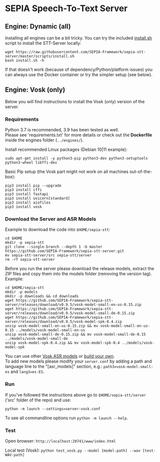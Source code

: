 # SEPIA Speech-To-Text Server

## Engine: Dynamic (all)

Installing all engines can be a bit tricky. You can try the included [install.sh](../scripts) script to install the STT-Server locally:
```
wget https://raw.githubusercontent.com/SEPIA-Framework/sepia-stt-server/master/scripts/install.sh
bash install.sh -h
```

If that doesn't work (because of dependency/Python/platform issues) you can always use the Docker container or try the simpler setup (see below).

## Engine: Vosk (only)

Below you will find instructions to install the Vosk (only) version of the server.

### Requirements

Python 3.7 is recommended, 3.9 has been tested as well.  
Please see 'requirements.txt' for more details or check out the **Dockerfile** inside the engines folder (`../engines/`).  
  
Install recommended Linux packages (Debian 10|11 example):
```
sudo apt-get install -y python3-pip python3-dev python3-setuptools python3-wheel libffi-dev
```

Basic Pip setup (the Vosk part might not work on all machines out-of-the-box):

```
pip3 install pip --upgrade
pip3 install cffi
pip3 install fastapi
pip3 install uvicorn[standard]
pip3 install aiofiles
pip3 install vosk
```

### Download the Server and ASR Models

Example to download the code into `$HOME/sepia-stt`:
```
cd $HOME
mkdir -p sepia-stt
git clone --single-branch --depth 1 -b master https://github.com/SEPIA-Framework/sepia-stt-server.git
mv sepia-stt-server/src sepia-stt/server
rm -rf sepia-stt-server
```

Before you run the server please download the release models, extract the ZIP files and copy them into the models folder (removing the version tag). Example:
```
cd $HOME/sepia-stt
mkdir -p models
mkdir -p downloads && cd downloads
wget https://github.com/SEPIA-Framework/sepia-stt-server/releases/download/v0.9.5/vosk-model-small-en-us-0.15.zip
wget https://github.com/SEPIA-Framework/sepia-stt-server/releases/download/v0.9.5/vosk-model-small-de-0.15.zip
wget https://github.com/SEPIA-Framework/sepia-stt-server/releases/download/v0.9.5/vosk-model-spk-0.4.zip
unzip vosk-model-small-en-us-0.15.zip && mv vosk-model-small-en-us-0.15 ../models/vosk-model-small-en-us
unzip vosk-model-small-de-0.15.zip && mv vosk-model-small-de-0.15 ../models/vosk-model-small-de
unzip vosk-model-spk-0.4.zip && mv vosk-model-spk-0.4 ../models/vosk-model-spk
```

You can use other [Vosk ASR models](https://alphacephei.com/vosk/models) or [build your own](https://github.com/SEPIA-Framework/sepia-stt-server#using-customized-asr-models).  
To add new models please modify your `server.conf` by adding a path and language line to the "[asr_models]" section, e.g.: `path3=vosk-model-small-es` and `lang3=es-ES`.

### Run

If you've followed the instructions above go to `$HOME/sepia-stt/server` ('src' folder of the repo) and use:
```
python -m launch --settings=server-vosk.conf
```

To see all commandline options run `python -m launch --help`.

### Test

Open browser: `http://localhost:20741/www/index.html`  
  
Local test (Vosk): `python test_vosk.py --model [model-path] --wav [test-WAV-path]`
